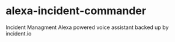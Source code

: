 # alexa-incident-commander
Incident Managment Alexa powered voice assistant backed up by incident.io 
